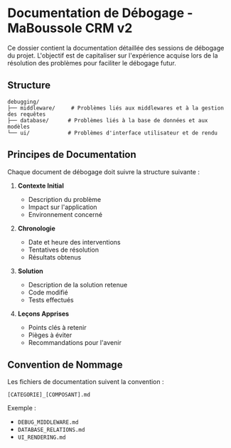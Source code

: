 # Documentation de Débogage - MaBoussole CRM v2

Ce dossier contient la documentation détaillée des sessions de débogage du projet. L'objectif est de capitaliser sur l'expérience acquise lors de la résolution des problèmes pour faciliter le débogage futur.

## Structure

```
debugging/
├── middleware/     # Problèmes liés aux middlewares et à la gestion des requêtes
├── database/      # Problèmes liés à la base de données et aux modèles
└── ui/            # Problèmes d'interface utilisateur et de rendu
```

## Principes de Documentation

Chaque document de débogage doit suivre la structure suivante :

1. **Contexte Initial**
   - Description du problème
   - Impact sur l'application
   - Environnement concerné

2. **Chronologie**
   - Date et heure des interventions
   - Tentatives de résolution
   - Résultats obtenus

3. **Solution**
   - Description de la solution retenue
   - Code modifié
   - Tests effectués

4. **Leçons Apprises**
   - Points clés à retenir
   - Pièges à éviter
   - Recommandations pour l'avenir

## Convention de Nommage

Les fichiers de documentation suivent la convention :
```
[CATEGORIE]_[COMPOSANT].md
```

Exemple : 
- `DEBUG_MIDDLEWARE.md`
- `DATABASE_RELATIONS.md`
- `UI_RENDERING.md`
